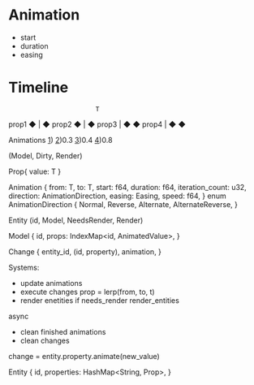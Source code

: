 # Animation
- start
- duration
- easing

# Timeline
                            T
prop1              ◆        |     ◆
prop2                 ◆     |        ◆
prop3                       | ◆                   ◆
prop4                       | ◆              ◆
          

Animations
[1](animation))
[2](animation))0.3
[3](animation))0.4
[4](animation))0.8


(Model, Dirty, Render)



Prop{
    value: T
}

Animation {
    from: T,
    to: T,
    start: f64,
    duration: f64,
    iteration_count: u32,
    direction: AnimationDirection,
    easing: Easing,
    speed: f64,
}
enum AnimationDirection {
    Normal,
    Reverse,
    Alternate,
    AlternateReverse,
}

Entity (id, Model, NeedsRender, Render)

Model {
    id,
    props: IndexMap<id, AnimatedValue>,
}

Change {
    entity_id,
    (id, property),
    animation,
}

Systems:
- update animations
- execute changes
    prop = lerp(from, to, t)
- render enetities
    if needs_render
        render_entities

async
- clean finished animations
- clean changes




change = entity.property.animate(new_value)

Entity {
    id,
    properties: HashMap<String, Prop>,
}

